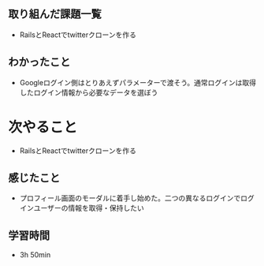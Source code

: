 ## 取り組んだ課題一覧
- RailsとReactでtwitterクローンを作る
## わかったこと
- Googleログイン側はとりあえずパラメーターで渡そう。通常ログインは取得したログイン情報から必要なデータを選ぼう
# 次やること
- RailsとReactでtwitterクローンを作る
## 感じたこと
- プロフィール画面のモーダルに着手し始めた。二つの異なるログインでログインユーザーの情報を取得・保持したい
## 学習時間
- 3h 50min